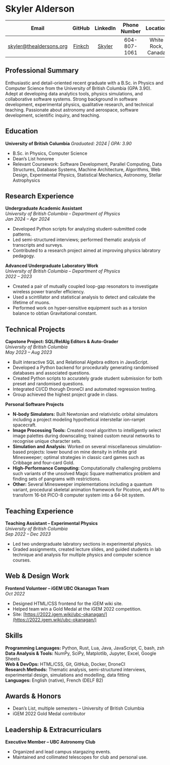 # Skyler Alderson

| Email                                                     | GitHub                              | LinkedIn                                                         | Phone Number       | Location
|:---------------------------:                              | :----------:                        | :------------:                                                   | :----------------: | :------------------:
| [skyler@thealdersons.org](mailto:skyler@thealdersons.org) | [Finkch](https://github.com/Finkch) | [Skyler](https://www.linkedin.com/in/skyler-alderson-b91a2a30b/) | 604-807-1061       | White Rock, Canada


## Professional Summary

Enthusiastic and detail-oriented recent graduate with a B.Sc. in Physics and Computer Science from the University of British Columbia (GPA 3.90). Adept at developing data analytics tools, physics simulations, and collaborative software systems. Strong background in software development, experimental physics, qualitative research, and technical teaching. Passionate about astronomy and aerospace, software development, scientific inquiry, and teaching.


## Education

**University of British Columbia**
*Graduated: 2024 | GPA: 3.90*

- B.Sc. in Physics, Computer Science  
- Dean’s List honoree  
- Relevant Coursework: Software Development, Parallel Computing, Data Structures, Database Systems, Machine Architecture, Algorithms, Web Design, Experimental Physics, Statistical Mechanics, Astronomy, Stellar Astrophysics


## Research Experience

**Undergraduate Academic Assistant**  
*University of British Columbia – Department of Physics*  
*Jan 2024 – Apr 2024*

- Developed Python scripts for analyzing student-submitted code patterns.  
- Led semi-structured interviews; performed thematic analysis of transcripts and surveys.  
- Contributed to a research project aimed at improving physics labratory pedagogy.  

**Advanced Undergraduate Laboratory Work**  
*University of British Columbia – Department of Physics*  
*2022 – 2023*

- Created a pair of mutually coupled loop-gap resonators to investigate wireless power transfer efficiency.  
- Used a scintillator and statistical analysis to detect and calculate the lifetime of muons.  
- Performed work on hyper-sensitive equipment such as a torsion balance to obtian Gravitational constant.  

## Technical Projects

**Capstone Project: SQL/RelAlg Editors & Auto-Grader**  
*University of British Columbia*  
*May 2023 – Aug 2023*

- Built interactive SQL and Relational Algebra editors in JavaScript.  
- Developed a Python backend for procedurally generating randomised databases and associated questions.  
- Created Python scripts to accurately grade student submission for both preset and randomised questions.  
- Integrated CI/CD thorugh DroneCI and automated regression testing.  
- Group achieved the highest project grade in class.  


**Personal Software Projects**

- **N-body Simulators:** Built Newtonian and relativistic orbital simulators including a project modeling hypothetical interstellar ion-ramjet spacecraft.  
- **Image Processing Tools:** Created novel algorithm to intelligently select image palettes during downscaling; trained custom neural networks to recognise unique character sets.  
- **Simulation and Analysis:** Worked on several miscellaneous simulation-based projects: lower bound on mine density in infinite grid Minesweeper; optimal strategies in classic card games such as Cribbage and four-card Gold.  
- **High-Performance Computing:** Computationally challenging problems such variants of the unsolved Magic Square mathematics problem and finding sets of pangrams with restrictions.  
- **Other:** Several Minesweeper implementations including a quantum variant, procedural skeletal animation framework for Picotron, and API to transform 16-bit PICO-8 computer system into a 64-bit system.  


## Teaching Experience

**Teaching Assistant – Experimental Physics**  
*University of British Columbia*  
*Sep 2022 – Dec 2023*

- Led two undergraduate labratory sections in experimental physics.  
- Graded assignments, created lecture slides, and guided students in lab technique and analysis for multiple physics and computer science courses.  


## Web & Design Work

**Frontend Volunteer – iGEM UBC Okanagan Team**  
*Oct 2022*

- Designed HTML/CSS frontend for the iGEM wiki site.  
- Helped team win a Gold Medal at the iGEM 2022 competition.  
- Site: [https://2022.igem.wiki/ubc-okanagan/](https://2022.igem.wiki/ubc-okanagan/)


## Skills

**Programming Languages:** Python, Rust, Lua, Java, JavaScript, C, bash, zsh  
**Data Analysis & Tools:** NumPy, SciPy, Matplotlib, Jupyter, Excel, Google Sheets  
**Web & DevOps:** HTML/CSS, Git, GitHub, Docker, DroneCI  
**Research Methods:** Thematic analysis, semi-structured interviews, experimental design, simulations and modelling, data fitting  
**Languages:** English (native), French (DELF B2)


## Awards & Honors

- Dean’s List, multiple semesters – University of British Columbia  
- iGEM 2022 Gold Medal contributor


## Leadership & Extracurriculars

**Executive Member – UBC Astronomy Club**  
- Organized and lead campus stargazing events.  
- Maintained and collimated telescopes for club and personal use.

